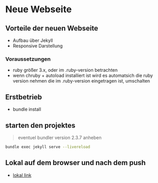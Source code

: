 # Neue Webseite

## Vorteile der neuen Webseite

- Aufbau über Jekyll
- Responsive Darstellung

### Voraussetzungen

- ruby größer 3.x, oder im .ruby-version betrachten
- wenn chruby + autoload installiert ist wird es automatsich die ruby version nehmen die im .ruby-version eingetragen ist, umschalten
## Erstbetrieb
- bundle install

## starten den projektes
> eventuel bundler version 2.3.7 anheben
```bash
bundle exec jekyll serve --livereload
```

## Lokal auf dem browser und nach dem push
- [lokal link](http://0.0.0.0:4000/dataholix-www/)
